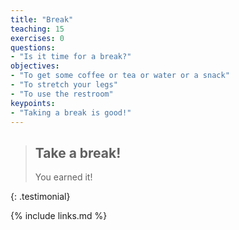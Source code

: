 ```yaml
---
title: "Break"
teaching: 15
exercises: 0
questions:
- "Is it time for a break?"
objectives:
- "To get some coffee or tea or water or a snack"
- "To stretch your legs"
- "To use the restroom"
keypoints:
- "Taking a break is good!"
---
```


> ## Take a break!
>
> You earned it!
> 
{: .testimonial}


{% include links.md %}
